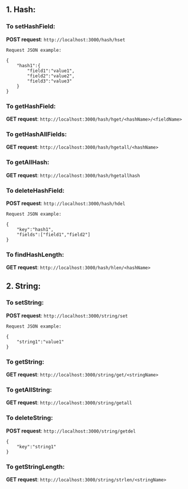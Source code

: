 ## 1. Hash:

### To setHashField:
**POST request**: `http://localhost:3000/hash/hset`

```Request JSON example:```

```
{
    "hash1":{
        "field1":"value1",
        "field2":"value2",
        "field3":"value3"
    }
}
```

### To getHashField:
**GET request**: `http://localhost:3000/hash/hget/<hashName>/<fieldName>`

### To getHashAllFields:
**GET request**: `http://localhost:3000/hash/hgetall/<hashName>`

### To getAllHash:
**GET request**: `http://localhost:3000/hash/hgetallhash`

### To deleteHashField:
**POST request**: `http://localhost:3000/hash/hdel`

```Request JSON example:```

```
{
    "key":"hash1",
    "fields":["field1","field2"]
}
```

### To findHashLength:
**GET request**: `http://localhost:3000/hash/hlen/<hashName>`


## 2. String:

### To setString:
**POST request**: `http://localhost:3000/string/set`

```Request JSON example:```

```
{
    "string1":"value1"
}
```

### To getString:
**GET request**: `http://localhost:3000/string/get/<stringName>`

### To getAllString:
**GET request**: `http://localhost:3000/string/getall`

### To deleteString:
**POST request**: `http://localhost:3000/string/getdel`

```
{
	"key":"string1"
}
```

### To getStringLength:
**GET request**: `http://localhost:3000/string/strlen/<stringName>`